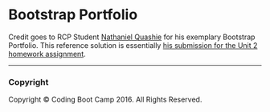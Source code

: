 # Bootstrap Portfolio

Credit goes to RCP Student [Nathaniel Quashie](http://github.com/bklynate) for his exemplary Bootstrap Portfolio. This reference solution is essentially [his submission for the Unit 2 homework assignment](https://github.com/bklynate/bootstrap-bp).

- - -

### Copyright

Copyright © Coding Boot Camp 2016. All Rights Reserved.

